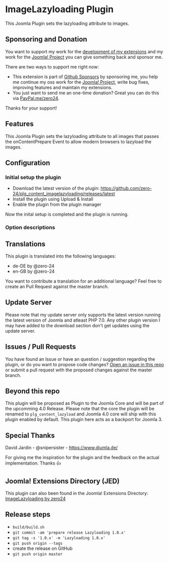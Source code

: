 # ImageLazyloading Plugin

This Joomla Plugin sets the lazyloading attribute to images.

## Sponsoring and Donation

You want to support my work for the [development of my extensions](https://extensions.joomla.org/profile/profile/details/200189/) and my work for the [Joomla! Project](https://volunteers.joomla.org/joomlers/248-tobias-zulauf) you can give something back and sponsor me.

There are two ways to support me right now:
- This extension is part of [Github Sponsors](https://github.com/sponsors/zero-24/) by sponsoring me, you help me continue my oss work for the [Joomla! Project](https://volunteers.joomla.org/joomlers/248-tobias-zulauf), write bug fixes, improving features and maintain my extensions.
- You just want to send me an one-time donation? Great you can do this via [PayPal.me/zero24](https://www.paypal.me/zero24).

Thanks for your support!

## Features

This Joomla Plugin sets the lazyloading attribute to all images that passes the onContentPrepare Event to allow modern browsers to lazyload the images.

## Configuration

### Initial setup the plugin

- Download the latest version of the plugin: https://github.com/zero-24/plg_content_imagelazyloading/releases/latest
- Install the plugin using Upload & Install
- Enable the plugin from the plugin manager

Now the inital setup is completed and the plugin is running.

### Option descriptions

## Translations

This plugin is translated into the following languages:
- de-DE by @zero-24
- en-GB by @zero-24

You want to contribute a translation for an additional language? Feel free to create an Pull Request against the master branch.

## Update Server

Please note that my update server only supports the latest version running the latest version of Joomla and atleast PHP 7.0.
Any other plugin version I may have added to the download section don't get updates using the update server.

## Issues / Pull Requests

You have found an Issue or have an question / suggestion regarding the plugin, or do you want to propose code changes?
[Open an issue in this repo](https://github.com/zero-24/plg_content_imagelazyloading/issues/new) or submit a pull request with the proposed changes against the master branch.

## Beyond this repo

This plugin will be proposed as Plugin to the Joomla Core and will be part of the upcomming 4.0 Release. Please note that the core the plugin will be renamed to `plg_content_lazyload` and Joomla 4.0 core will ship with this plugin enabled by default. This plugin here acts as a backport for Joomla 3.

## Special Thanks

David Jardin - @snipersister - https://www.djumla.de/

For giving me the inspiration for the plugin and the feedback on the actual implementation. Thanks :+1:

## Joomla! Extensions Directory (JED)

This plugin can also been found in the Joomla! Extensions Directory: [ImageLazyloading by zero24](https://extensions.joomla.org/extension/imagelazyloading/)

## Release steps

- `build/build.sh`
- `git commit -am 'prepare release Lazyloading 1.0.x'`
- `git tag -s '1.0.x' -m 'Lazyloading 1.0.x'`
- `git push origin --tags`
- create the release on GitHub
- `git push origin master`
